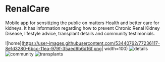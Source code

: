 # RenalCare

Mobile app for sensitizing the public on matters Health and better care for kidneys. It has information regarding how to prevent Chronic Renal Kidney Disease, lifestyle advice, transplant details and community testimonials.

![home](https://user-images.githubusercontent.com/53440762/77236117-8e1d3280-6bcc-11ea-979f-35aed9b6d16f.png| width=100)
![details](https://user-images.githubusercontent.com/53440762/77236126-b147e200-6bcc-11ea-901d-dc19a92a4b12.png)
![community](https://user-images.githubusercontent.com/53440762/77236142-dd636300-6bcc-11ea-89e3-d3fa1fbccd4e.png)
![transplants](https://user-images.githubusercontent.com/53440762/77236165-ff5ce580-6bcc-11ea-81b0-30c182323f4d.png)
